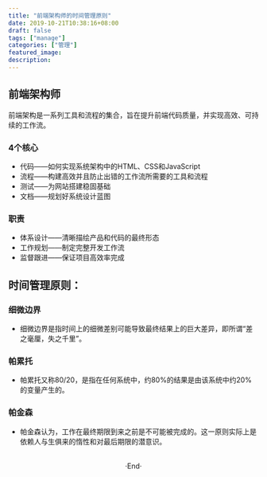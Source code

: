 ```yaml
---
title: "前端架构师的时间管理原则"
date: 2019-10-21T10:38:16+08:00
draft: false
tags: ["manage"]
categories: ["管理"]
featured_image: 
description: 
---
```


## 前端架构师

前端架构是一系列工具和流程的集合，旨在提升前端代码质量，并实现高效、可持续的工作流。

### 4个核心

- 代码——如何实现系统架构中的HTML、CSS和JavaScript
- 流程——构建高效并且防止出错的工作流所需要的工具和流程
- 测试——为网站搭建稳固基础
- 文档——规划好系统设计蓝图

### 职责
- 体系设计——清晰描绘产品和代码的最终形态
- 工作规划——制定完整开发工作流
- 监督跟进——保证项目高效率完成

## 时间管理原则：

### 细微边界

- 细微边界是指时间上的细微差别可能导致最终结果上的巨大差异，即所谓“差之毫厘，失之千里”。

### 帕累托

- 帕累托又称80/20，是指在任何系统中，约80%的结果是由该系统中约20%的变量产生的。

### 帕金森

- 帕金森认为，工作在最终期限到来之前是不可能被完成的。这一原则实际上是依赖人与生俱来的惰性和对最后期限的潜意识。


<br>

<center>  ·End·  </center>
